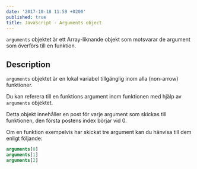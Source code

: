 ```yaml
---
date: '2017-10-18 11:59 +0200'
published: true
title: JavaScript - Arguments object
---
```

`arguments` objektet är ett Array-liknande objekt som motsvarar de argument som överförs till en funktion.

## Description

`arguments` objektet är en lokal variabel tillgänglig inom alla (non-arrow) funktioner.

Du kan referera till en funktions argument inom funktionen med hjälp av `arguments` objektet. 

Detta objekt innehåller en post för varje argument som skickas till funktionen, den första postens index börjar vid 0.

Om en funktion exempelvis har skickat tre argument kan du hänvisa till dem enligt följande:

```js
arguments[0]
arguments[1]
arguments[2]
```


